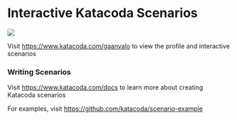 # Interactive Katacoda Scenarios

[![](http://shields.katacoda.com/katacoda/gaanvalo/count.svg)](https://www.katacoda.com/gaanvalo "Get your profile on Katacoda.com")

Visit https://www.katacoda.com/gaanvalo to view the profile and interactive scenarios

### Writing Scenarios
Visit https://www.katacoda.com/docs to learn more about creating Katacoda scenarios

For examples, visit https://github.com/katacoda/scenario-example
